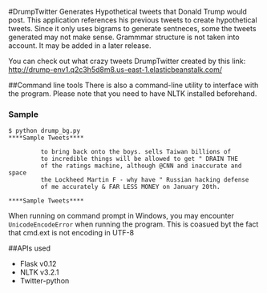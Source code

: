 #DrumpTwitter
Generates Hypothetical tweets that Donald Trump would post.
This application references his previous tweets to create hypothetical tweets. 
Since it only uses bigrams to generate sentneces, some the tweets generated may not make sense. Grammmar structure is not taken into account. It may be added in a later release.

You can check out what crazy tweets DrumpTwitter created by this link: 
http://drump-env1.q2c3h5d8m8.us-east-1.elasticbeanstalk.com/

##Command line tools
There is also a command-line utility to interface with the program. Please note that you need to have NLTK installed beforehand.
### Sample 
```
$ python drump_bg.py
****Sample Tweets****

         to bring back onto the boys. sells Taiwan billions of
         to incredible things will be allowed to get " DRAIN THE
         of the ratings machine, although @CNN and inaccurate and space
         the Lockheed Martin F - why have " Russian hacking defense
         of me accurately & FAR LESS MONEY on January 20th.

****Sample Tweets****
```
When running on command prompt in Windows, you may encounter ``UnicodeEncodeError`` when running the program. This is coasued byt the fact that cmd.ext is not encoding in UTF-8

##APIs used
* Flask v0.12
* NLTK v3.2.1
* Twitter-python
